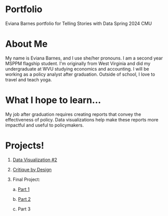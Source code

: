 # Portfolio
Eviana Barnes portfolio for Telling Stories with Data Spring 2024 CMU
# About Me
My name is Eviana Barnes, and I use she/her pronouns. I am a second year MSPPM flagship student. I'm originally from West Virginia and did my undergraduate at WVU studying economics and accounting. I will be working as a policy analyst after graduation. Outside of school, I love to travel and teach yoga.
# What I hope to learn...
My job after graduation requires creating reports that convey the effectiveness of policy. Data visualizations help make these reports more impactful and useful to policymakers. 
# Projects!
1. [Data Visualization #2](/dataviz2.md)
2. [Critique by Design](/CritiquebyDesign.md)
3. Final Project:
   
   a. [Part 1](/Final_project_EvianaBarnes1.md)
   
   b. [Part 2](/final_project_pt_2.md)
   
   c. Part 3
